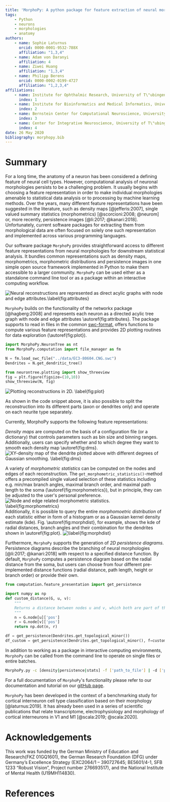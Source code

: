 ```yaml
---
title: 'MorphoPy: A python package for feature extraction of neural morphologies.'
tags:
    - Python
    - neurons
    - morphologies
    - anatomy
authors:
    - name: Sophie Laturnus
      orcid: 0000-0001-9532-788X
      affiliation: "1,3,4"
    - name: Adam von Daranyi
      affiliation: 4
    - name: Ziwei Huang
      affiliation: "1,3,4"
    - name: Philipp Berens
      orcid: 0000-0002-0199-4727
      affiliation: "1,2,3,4"
affiliations:
    - name: Institute for Ophthalmic Research, University of T\"ubingen, Germany
      index: 1
    - name: Institute for Bioinformatics and Medical Informatics, University of T\"ubingen, Germany
      index: 2
    - name: Bernstein Center for Computational Neuroscience, University of T\"ubingen, Germany
      index: 3
    - name: Center for Integrative Neuroscience, University of T\"ubingen, Germany
      index: 4
date: 26 May 2020
bibliography: morphopy.bib
---
```


# Summary

For a long time, the anatomy of a neuron has been considered a defining feature of neural cell types.
However, computational analysis of neuronal morphologies persists to be a challenging problem. It usually begins with choosing a
feature representation in order to make individual morphologies amenable to statistical data analysis or to processing by
machine learning methods. Over the years, many different feature representations have been suggested in the literature,
such as density maps [@jefferis:2007], single valued summary statistics (morphometrics) [@scorcioni:2008; @neurom] or,
more recently, persistence images [@li:2017; @kanari:2018].
Unfortunately, current software packages for extracting them from morphological data are often focused on solely one such
representation and implemented across various programming languages.

Our software package `MorphoPy` provides straightforward access to different feature representations from neural morphologies for
downstream statistical analysis. It bundles common representations such as density maps, morphometrics, morphometric distributions
and persistence images in one simple open source framework implemented in Python to make them accessible to a larger community.
`MorphoPy` can be used either as a standalone command line tool or as a package within an interactive computing workflow.

![Neural reconstructions are represented as direct acylic graphs with node and edge attributes.\label{fig:attributes}](./figures/Fig1_attributes_small.png)

`MorphoPy` builds on the functionality of the networkx package [@hagberg:2008] and represents each neuron as a directed
acylic tree graph with node and edge attributes \autoref{fig:attributes}. The package supports to read in files in the common
[swc-format](http://www.neuronland.org/NLMorphologyConverter/MorphologyFormats/SWC/Spec.html), offers functions to
compute various feature representations and provides 2D plotting routines for data exploration (\autoref{fig:plot}).
```python
import MorphoPy.NeuronTree as nt
from MorphoPy.computation import file_manager as fm

N = fm.load_swc_file("../data/EC3-80604.CNG.swc")
Dendrites = N.get_dendritic_tree()

from neurontree.plotting import show_threeview
fig = plt.figure(figsize=(10,10))
show_threeview(N, fig)
```

![Plotting reconstructions in 2D. \label{fig:plot}](./figures/threeview_dendrites.png)

As shown in the code snippet above, it is also possible to split the reconstruction into its different parts (axon or dendrites only)
and operate on each neurite type separately. 

Currently, MorphoPy supports the following feature representations:

_Density maps_ are computed on the basis of a configuration file (or a dictionary) that controls parameters such as bin size
and binning ranges. Additionally, users can specify whether and to which degree
they want to smooth each density map \autoref{fig:dms}.
![XY-density map of the dendrite plotted above with different degrees of Gaussian smoothing. \label{fig:dms}](./figures/density_map_smoothing.png)

A variety of _morphometric statistics_ can be computed on the nodes and edges of each reconstruction.
The `get_morphometric_statistics()`-method offers a precompiled single valued selection of these statistics including e.g.
min/max branch angles, maximal branch order, and maximal path length to the soma (\autoref{fig:morphometrics}), but in principle, they can be adjusted to the user's personal preference.
![Node and edge related morphometric statistics. \label{fig:morphometrics}](./figures/fig_morphometrics.png)
Additionally, it is possible to query the entire _morphomoetric distribution_ of each statistic either in form of a histogram or as a
Gaussian kernel density estimate (kde). Fig. \autoref{fig:morphdist}, for example, shows the kde of radial distances, branch angles and their
combination for the dendrites shown in \autoref{fig:plot}.
![\label{fig:morphdist}](./figures/2D_morph_dist.png)

Furthermore, `MorphoPy` supports the generation of _2D persistence diagrams_. Persistence diagrams describe the branching
of neural morphologies [@li:2017; @kanari:2018] with respect to a specified distance function. By default, `MorphoPy`
computes a persistence diagram based on the radial distance from the soma, but users can choose from four different
pre-implemented distance functions (radial distance, path length, height or branch order) or provide their own.

```python
from computation.feature_presentation import get_persistence

import numpy as np
def custom_distance(G, u, v):
    """
    Returns a distance between nodes u and v, which both are part of the graph given in G.
    """
    n = G.node[u]['pos']
    r = G.node[v]['pos']
    return np.dot(n, r)

df = get_persistence(Dendrites.get_topological_minor())
df_custom = get_persistence(Dendrites.get_topological_minor(), f=custom_distance)
```

In addition to working as a package in interactive computing environments, `MorphoPy` can be called from the command line
to operate on single files or entire batches.
```bash
MorphoPy.py -c [density|persistence|stats] -f ['path_to_file'] | -d ['path_to_folder']
```
For a full documentation of `MorphoPy`'s functionality please refer to our documentation and tutorial on our [gitHub page](https://github.com/berenslab/MorphoPy).

`MorphoPy` has been developed in the context of a benchmarking study for cortical interneuron cell type classification
based on their morphology [@laturnus:2019]. It has already been used in a series of scientific publications that relate
transcriptome, electrophysiology and morphology of cortical interneurons in V1 and M1 [@scala:2019; @scala:2020].

# Acknowledgements

This work was funded by the German Ministry of Education and Research(FKZ 01GQ1601), the German Research Foundation (DFG)
under Germany’s Excellence Strategy (EXC2064/1 – 390727645; BE5601/4-1, SFB 1233 “Robust Vision”, Project number 276693517),
and the National Institute of Mental Health (U19MH114830).

# References
